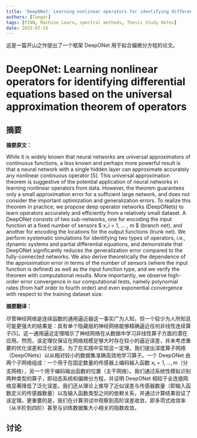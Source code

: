 ```yaml
---
title: 'DeepONet: Learning nonlinear operators for identifying differential equations based on the universal approximation theorem of operators'
authors: [Tanger]
tags: [PINN, Machine Learn, spectral methods, Thesis Study Notes]
date: 2025-07-16
---
```


这是一篇开山之作提出了一个框架 DeepONet 用于拟合偏微分方程的论文。

# DeepONet: Learning nonlinear operators for identifying differential equations based on the universal approximation theorem of operators

## 摘要

**摘要原文：**

While it is widely known that neural networks are universal approximators of continuous functions, a less known and perhaps more powerful result is that a neural network with a single hidden layer can approximate accurately any nonlinear continuous operator [5]. This universal approximation theorem is suggestive of the potential application of neural networks in learning nonlinear operators from data. However, the theorem guarantees only a small approximation error for a sufficient large network, and does not consider the important optimization and generalization errors. To realize this theorem in practice, we propose deep operator networks (DeepONets) to learn operators accurately and efficiently from a relatively small dataset. A DeepONet consists of two sub-networks, one for encoding the input function at a fixed number of sensors $ x_i = 1, ... , m $ (branch net), and another for encoding the locations for the output functions (trunk net). We perform systematic simulations for identifying two types of operators, i.e., dynamic systems and partial differential equations, and demonstrate that DeepONet significantly reduces the generalization error compared to the fully-connected networks. We also derive theoretically the dependence of the approximation error in terms of the number of sensors (where the input function is defined) as well as the input function type, and we verify the theorem with computational results. More importantly, we observe high-order error convergence in our computational tests, namely polynomial rates (from half order to fourth order) and even exponential convergence with respect to the training dataset size.

**摘要翻译：**

尽管神经网络是连续函数的通用逼近器这一事实广为人知，但一个较少为人所知且可能更强大的结果是：具有单个隐藏层的神经网络能够精确逼近任何非线性连续算子[5]。这一通用逼近定理暗示了神经网络在从数据中学习非线性算子方面的潜在应用。然而，该定理仅保证在网络规模足够大时存在较小的逼近误差，并未考虑重要的优化误差和泛化误差。为了在实践中实现这一定理，我们提出深度算子网络（DeepONets）以从相对较小的数据集准确高效地学习算子。一个 DeepONet 由两个子网络组成：一个用于在固定数量的传感器上编码输入函数 $x_i = 1, ..., m$（分支网络），另一个用于编码输出函数的位置（主干网络）。我们通过系统性模拟识别两种类型的算子，即动态系统和偏微分方程，并证明 DeepONet 相较于全连接网络显著降低了泛化误差。我们还从理论上推导了近似误差与传感器数量（即输入函数定义的传感器数量）以及输入函数类型之间的依赖关系，并通过计算结果验证了该定理。更重要的是，我们在计算测试中观察到高阶误差收敛，即多项式收敛率（从半阶到四阶）甚至与训练数据集大小相关的指数收敛。

## 讨论
